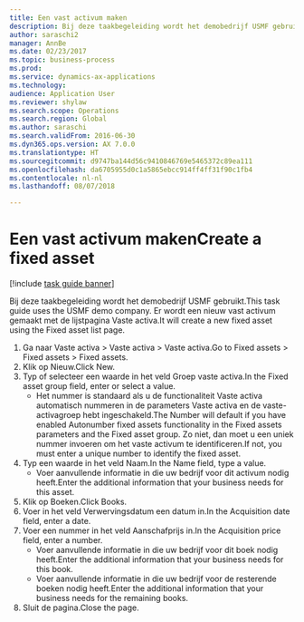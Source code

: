 ```yaml
--- 
title: Een vast activum maken
description: Bij deze taakbegeleiding wordt het demobedrijf USMF gebruikt.
author: saraschi2
manager: AnnBe
ms.date: 02/23/2017
ms.topic: business-process
ms.prod: 
ms.service: dynamics-ax-applications
ms.technology: 
audience: Application User
ms.reviewer: shylaw
ms.search.scope: Operations
ms.search.region: Global
ms.author: saraschi
ms.search.validFrom: 2016-06-30
ms.dyn365.ops.version: AX 7.0.0
ms.translationtype: HT
ms.sourcegitcommit: d9747ba144d56c9410846769e5465372c89ea111
ms.openlocfilehash: da6705955d0c1a5865ebcc914ff4ff31f90c1fb4
ms.contentlocale: nl-nl
ms.lasthandoff: 08/07/2018

---
```

# <a name="create-a-fixed-asset"></a><span data-ttu-id="90f1f-103">Een vast activum maken</span><span class="sxs-lookup"><span data-stu-id="90f1f-103">Create a fixed asset</span></span>

[!include [task guide banner](../../includes/task-guide-banner.md)]

<span data-ttu-id="90f1f-104">Bij deze taakbegeleiding wordt het demobedrijf USMF gebruikt.</span><span class="sxs-lookup"><span data-stu-id="90f1f-104">This task guide uses the USMF demo company.</span></span>  <span data-ttu-id="90f1f-105">Er wordt een nieuw vast activum gemaakt met de lijstpagina Vaste activa.</span><span class="sxs-lookup"><span data-stu-id="90f1f-105">It will create a new fixed asset using the Fixed asset list page.</span></span>

1. <span data-ttu-id="90f1f-106">Ga naar Vaste activa > Vaste activa > Vaste activa.</span><span class="sxs-lookup"><span data-stu-id="90f1f-106">Go to Fixed assets > Fixed assets > Fixed assets.</span></span>
2. <span data-ttu-id="90f1f-107">Klik op Nieuw.</span><span class="sxs-lookup"><span data-stu-id="90f1f-107">Click New.</span></span>
3. <span data-ttu-id="90f1f-108">Typ of selecteer een waarde in het veld Groep vaste activa.</span><span class="sxs-lookup"><span data-stu-id="90f1f-108">In the Fixed asset group field, enter or select a value.</span></span>
    * <span data-ttu-id="90f1f-109">Het nummer is standaard als u de functionaliteit Vaste activa automatisch nummeren in de parameters Vaste activa en de vaste-activagroep hebt ingeschakeld.</span><span class="sxs-lookup"><span data-stu-id="90f1f-109">The Number will default if you have enabled Autonumber fixed assets functionality in the Fixed assets parameters and the Fixed asset group.</span></span>  <span data-ttu-id="90f1f-110">Zo niet, dan moet u een uniek nummer invoeren om het vaste activum te identificeren.</span><span class="sxs-lookup"><span data-stu-id="90f1f-110">If not, you must enter a unique number to identify the fixed asset.</span></span>  
4. <span data-ttu-id="90f1f-111">Typ een waarde in het veld Naam.</span><span class="sxs-lookup"><span data-stu-id="90f1f-111">In the Name field, type a value.</span></span>
    * <span data-ttu-id="90f1f-112">Voer aanvullende informatie in die uw bedrijf voor dit activum nodig heeft.</span><span class="sxs-lookup"><span data-stu-id="90f1f-112">Enter the additional information that your business needs for this asset.</span></span>  
5. <span data-ttu-id="90f1f-113">Klik op Boeken.</span><span class="sxs-lookup"><span data-stu-id="90f1f-113">Click Books.</span></span>
6. <span data-ttu-id="90f1f-114">Voer in het veld Verwervingsdatum een datum in.</span><span class="sxs-lookup"><span data-stu-id="90f1f-114">In the Acquisition date field, enter a date.</span></span>
7. <span data-ttu-id="90f1f-115">Voer een nummer in het veld Aanschafprijs in.</span><span class="sxs-lookup"><span data-stu-id="90f1f-115">In the Acquisition price field, enter a number.</span></span>
    * <span data-ttu-id="90f1f-116">Voer aanvullende informatie in die uw bedrijf voor dit boek nodig heeft.</span><span class="sxs-lookup"><span data-stu-id="90f1f-116">Enter the additional information that your business needs for this book.</span></span>  
    * <span data-ttu-id="90f1f-117">Voer aanvullende informatie in die uw bedrijf voor de resterende boeken nodig heeft.</span><span class="sxs-lookup"><span data-stu-id="90f1f-117">Enter the additional information that your business needs for the remaining books.</span></span>  
8. <span data-ttu-id="90f1f-118">Sluit de pagina.</span><span class="sxs-lookup"><span data-stu-id="90f1f-118">Close the page.</span></span>


